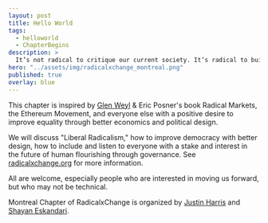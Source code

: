 ```yaml
---
layout: post
title: Hello World
tags:
  - helloworld
  - ChapterBegins
description: >
  It’s not radical to critique our current society. It’s radical to build a better one.
hero: "../assets/img/radicalxchange_montreal.png"
published: true
overlay: blue
---
```


This chapter is inspired by [Glen Weyl](https://twitter.com/glenweyl) & Eric Posner's book Radical Markets, the Ethereum Movement, and everyone else with a positive desire to improve equality through better economics and political design.

We will discuss "Liberal Radicalism," how to improve democracy with better design, how to include and listen to everyone with a stake and interest in the future of human flourishing through governance. See [radicalxchange.org](https://radicalxchange.org/) for more information.

All are welcome, especially people who are interested in moving us forward, but who may not be technical.

Montreal Chapter of RadicalxChange is organized by [Justin Harris](https://twitter.com/jusharris) and [Shayan Eskandari](https://twitter.com/sbetamc). 